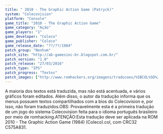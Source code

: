 ```yaml
---
title: " 2010 - The Graphic Action Game (Patryck)"
system: "Colecovision"
platform: "Console"
game_title: "2010 - The Graphic Action Game"
game_category: "Ação"
game_players: "1"
game_developer: "Coleco"
game_publisher: "Coleco"
game_release_date: "??/??/1984"
patch_group: "Nenhum"
patch_site: "http://ab-gamesinc-br.blogspot.com.br/"
patch_version: "1.0"
patch_release: "27/03/2016"
patch_type: "IPS"
patch_progress: "Textos"
patch_images: ["http://www.romhackers.org/imagens/traducoes/%5BCOL%5D%202010%20-%20The%20Graphic%20Action%20Game%20-%20Patryck%20-%201.png","http://www.romhackers.org/imagens/traducoes/%5BCOL%5D%202010%20-%20The%20Graphic%20Action%20Game%20-%20Patryck%20-%202.png","http://www.romhackers.org/imagens/traducoes/%5BCOL%5D%202010%20-%20The%20Graphic%20Action%20Game%20-%20Patryck%20-%203.png"]
---
```

A maioria dos textos está traduzida, mas não está acentuada, e vários gráficos foram editados. Além disso, o autor da tradução informa que os menus possuem textos compartilhados com a bios do Colecovision e, por isso, não foram traduzidos.OBS: Provavelmente esta é a primeira tradução de um jogo do sistema Colecovision feita para o idioma português brasileiro por meio de romhacking.ATENÇÃO:Esta tradução deve ser aplicada na ROM 2010 - The Graphic Action Game (1984) (Coleco).col, com CRC32 C575A831.